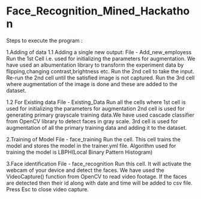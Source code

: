 # Face_Recognition_Mined_Hackathon

Steps to execute the program :

1.Adding of data 
1.1 Adding a single new output:
File - Add_new_employess
Run the 1st Cell i.e. used for initializing the parameters for augmentation.
We have used an albumentation library to transform the experiment data by flipping,changing contrast,brightness etc.
Run the 2nd cell to take the input. Re-run the 2nd cell until the satisfied image is not captured. 
Run the 3rd cell where augmentation of the image is done and these are added to the dataset.

1.2 For Existing data
File - Existing_Data
Run all the cells where
1st cell is used for  initializing the parameters for augmentation
2nd cell is used for generating primary grayscale training data.We have used cascade classifier from OpenCV library to detect faces in gray scale.
3rd cell is used for augmentation of all the primary training data and adding it to the dataset. 

2.Training of Model 
File - face_training
Run the cell.
This cell trains the model and stores the model in the trainer.yml file. 
Algorithm used for training the model is LBPH(Local Binary Pattern Histogram)

3.Face identification 
File - face_recognition
Run this cell.
It will activate the webcam of your device and detect the faces.
We have used the VideoCapture() function from OpenCV to read video footage.
If the faces are detected then their id along with date and time will be added to csv file.
Press Esc to close video capture.
